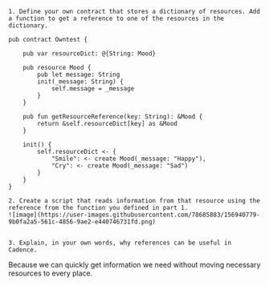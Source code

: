 

    1. Define your own contract that stores a dictionary of resources. Add a function to get a reference to one of the resources in the dictionary.
    
    pub contract Owntest {

        pub var resourceDict: @{String: Mood}

        pub resource Mood {
            pub let message: String
            init(_message: String) {
                self.message = _message
            }
        }

        pub fun getResourceReference(key: String): &Mood {
            return &self.resourceDict[key] as &Mood
        }

        init() {
            self.resourceDict <- {
                "Smile": <- create Mood(_message: "Happy"),
                "Cry": <- create Mood(_message: "Sad")
            }
        }
    }

    2. Create a script that reads information from that resource using the reference from the function you defined in part 1.
    ![image](https://user-images.githubusercontent.com/78685883/156940779-9b0fa2a5-561c-4856-9ae2-e440746731fd.png)


    3. Explain, in your own words, why references can be useful in Cadence.

Because we can quickly get information we need without moving necessary resources to every place.
